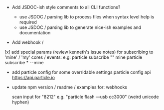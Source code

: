 


  * Add JSDOC-ish style comments to all CLI functions?
    * use JSDOC / parsing lib to process files when syntax level help is required
    * use JSDOC / parsing lib to generate nice-ish examples and documentation

  * Add webhook /

  [x] add special params (review kenneth's issue notes) for subscribing to 'mine' / 'my' cores / events:
    e.g: particle subscribe "" mine
         particle subscribe * --mine

  * add particle config for some overridable settings
    particle config api https://api.particle.io

  * update npm version / readme / examples for:
    webhooks


    scan input for "8212" e.g. "particle flash —usb cc3000" (weird unicode hyphen)